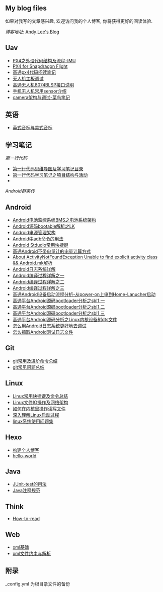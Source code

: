## My blog files
如果对我写的文章感兴趣, 欢迎访问我的个人博客, 你将获得更好的阅读体验.

*博客地址:* [Andy Lee's Blog](http://huaqianlee.github.io)

Uav
-----------
- [PX4之外设代码结构及流程-IMU](_posts/Uav/px4-imu-mpu9250-code-structure.md)
- [PX4 for Snapdragon Flight](_posts/Uav/PX4-for-Snapdragon-Flight.md)
- [高通px4代码阅读笔记](_posts/Uav/qualcomm-px4-code-reading-note.md)
- [无人机主板调试](_posts/Uav/uav-board-debugging.md)
- [高通无人机8074BLSP接口说明](_posts/Uav/Qualcomm-uav-blsp-port.md)
- [手机无人机常用sensor介绍](_posts/Uav/mobile-and-uav-sensors.md)
- [camera架构与调试-菜鸟笔记](_posts/Uav/camera-arch-and-tunning-rookie-note.md)

英语
-----------
- [英式音标与美式音标]((_posts/English/Americal-and-english-phonetic.md))

学习笔记
----------------
*第一行代码*
- [第一行代码思维导图及学习笔记目录](_posts/FirstCode/The-departure-of-FirstCode-learning-notes.md)
- [第一行代码学习笔记之项目结构与活动](_posts/FirstCode/FirstCode-learning-note-project-structure-and-activity.md)
- 

*Android群英传*

Android
-----------
- [Android电池监控系统BMS之电池系统架构](_posts/Android/Android电池监控系统-BMS-之电池系统架构.md)
- [Android源码bootable解析之LK](./_posts/Android/Android源码bootable解析之LK-bootloader-little-kernel.md)
- [Android电源管理架构](_posts/Android/Android电源管理架构.md)
- [Android中adb命令的用法](_posts/Android/Android中adb-Android-Debug-Bridge-命令的用法.md)
- [Android Stdudio常用快捷键](_posts/Android/Android-Stdudio-Linux-windows-mac常用快捷键.md)
- [高通Android不带电量计的电量计算方式](_posts/Android/高通Android不带电量计的电量计算方式.md)
- [About ActivityNotFoundException Unable to find explicit activity class && Android.mk解析](_posts/Android/About-ActivityNotFoundException-Unable-to-find-explicit-activity-class-Android-mk解析.md)
- [Android日志系统详解](_posts/Android/Android-Logging-system-Android日志系统详解.md)
- [Android编译过程详解之一](_posts/Android/Android编译过程详解之一.md)
- [Android编译过程详解之二](_posts/Android/Android编译过程详解之二.md)
- [Android编译过程详解之三](_posts/Android/Android编译过程详解之三.md)
- [高通Android设备启动流程分析-从power-on上电到Home-Lanucher启动](_posts/Android/高通Android设备启动流程分析-从power-on上电到Home-Lanucher启动.md)
- [高通平台Android源码bootloader分析之sbl1 一](_posts/Android/高通平台Android源码bootloader分析之sbl1-一.md)
- [高通平台Android源码bootloader分析之sbl1 二](_posts/Android/高通平台Android源码bootloader分析之sbl1-二.md)
- [高通平台Android源码bootloader分析之sbl1 三](_posts/Android/高通平台Android源码bootloader分析之sbl1-三.md)
- [高通平台Android源码分析之Linux内核设备树dts文件](_posts/Android/高通平台Android源码分析之Linux内核设备树-DT-Device-Tree-dts文件.md)
- [怎么用Android日志系统更好地去调试](_posts/Android/怎么用Android日志系统更好地去调试-How-to-debug-with-Android-logging.md)
- [怎么抓取Android测试日志文件](_posts/Android/怎么抓取Android测试日志文件-How-to-get-android-log-file.md)

Git
-----------
- [git常用及进阶命令总结](_posts/Git/git常用及进阶命令总结.md)
- [git常见问题总结](_posts/Git/git-experence.md)

Linux
-----------
- [Linux常用快捷键及命令总结](_posts/Linux/Linux常用快捷键及命令总结.md)
- [Linux文件IO操作及网络架构](_posts/Linux/Linux文件IO操作及网络架构.md)
- [如何在内核里操作读写文件](_posts/Linux/如何在内核里操作读写文件-create-open-read-write.md)
- [深入理解Linux启动过程](_posts/Linux/深入理解Linux启动过程.md)
- [linux系统使用问题集](_posts/Linux/linux-problem-set.md)

Hexo
-----------
- [构建个人博客](_posts/Hexo/build-person-blog-with-hexo.md)
- [hello-world](_posts/Hexo/hello-world.md)

Java
-----------
- [JUnit-test的用法](_posts/Java/JUnit-test的用法.md)
- [Java注释规范](_posts/Java/The-document-convetions-for-Java.md)

Think
-----------
- [How-to-read](_posts/Think/How-to-read.md)

Web
-----------
- [xml基础](_posts/Web/xml基础.md)
- [xml文件约束与解析](_posts/Web/xml文件约束与解析.md)


## 附录
_config.yml 为根目录文件的备份
